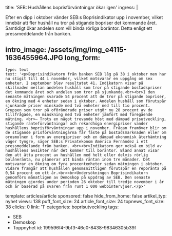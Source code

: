 title: 'SEB: Hushållens boprisförväntningar ökar igen'
ingress: |
  <p>Efter en dipp i oktober vänder SEB:s Boprisindikator upp i november, vilket innebär att fler hushåll nu tror på stigande bopriser det kommande året. Samtidigt ökar andelen som vill binda rörliga boräntor. Detta enligt ett pressmeddelande från banken.
  </p>
  
intro_image: /assets/img/img_e4115-1636455964.JPG
long_form:
  -
    type: text
    text: '<p>Boprisindikatorn från banken SEB låg på 38 i oktober men har nu stigit till 44 i november, vilket motsvarar en uppgång om sex enheter. I september blev resultatet 41. Indikatorn visar på skillnaden mellan andelen hushåll som tror på stigande bostadspriser det kommande året och andelen som tror på sjunkande.<br><br>I den senaste mätningen svarade 54 procent att de tror på stigande bopriser, en ökning med 4 enheter sedan i oktober. Andelen hushåll som förutspår sjunkande priser minskade med två enheter ned till tio procent. Gruppen som tror på oförändrade priser utgör nu 28 procent av de tillfrågade, en minskning med två enheter jämfört med föregående mätning. <br>– Trots en något trevande höst med dämpad prisutveckling, stigande ränteförväntningar och rekordhöga energipriser vänder hushållens boprisförväntningar upp i november. Frågan framöver blir om de stigande prisförväntningarna får fäste på bostadsmarknaden eller om orosmolnen i form av energipriser och en dämpad ekonomisk återhämtning väger tyngre, säger SEB:s Privatekonom Américo Fernández i ett pressmeddelande från banken. <br><br>Indikatorn ger också en bild av hushållens avsikter när det kommer till boräntor. Bland annat visar den att åtta procent av hushållen med helt eller delvis rörlig bolåneränta, nu planerar att binda räntan inom tre månader. Det motsvarar en ökning om fyra procentenheter sedan mätningen i oktober. Vidare framgår att hushållen genomsnittligen förutspår en reporänta på 0,54 procent om ett år.<br><br>Undersökningen Boprisindikatorn genomförs månatligen av Demoskop på uppdrag av SEB. Den senaste mätningen gjordes under perioden 26 oktober till tredje november i år och är baserad på svaren från runt 1 000 webbintervjuer.</p>'
template: articles/article
sponsored: false
hide_from_home: false
artikel_typ: nyhet
views: 138
puff_font_size: 24
article_font_size: 24
topnews_font_size: 38
clicks: 0
link: '1'
categories: boprisutveckling
tags:
  - SEB
  - Demoskop
  - Toppnyhet
id: 199596f4-9bf3-46c0-8438-98346305b39f
